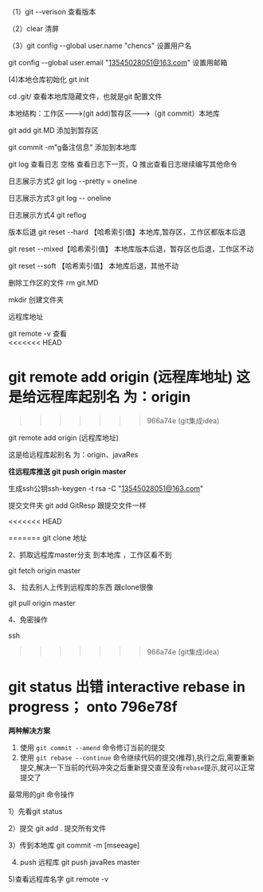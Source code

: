 （1）git --verison 查看版本

（2）clear 清屏

（3）git config --global user.name "chencs" 设置用户名

git config --global user.email "13545028051@163.com" 设置用邮箱

(4)本地仓库初始化 git init

cd .git/  查看本地库隐藏文件，也就是git 配置文件

本地结构：工作区--->(git add)暂存区--->（git commit）本地库

git add git.MD 添加到暂存区

git commit -m"g备注信息" 添加到本地库

git log 查看日志   空格 查看日志下一页，Q 推出查看日志继续编写其他命令

日志展示方式2 git log --pretty = oneline

日志展示方式3 git log -- oneline

日志展示方式4 git reflog 

版本后退  git reset --hard 【哈希索引值】本地库,暂存区，工作区都版本后退

git reset --mixed【哈希索引值】 本地库版本后退，暂存区也后退，工作区不动

git  reset --soft   【哈希索引值】 本地库后退，其他不动

删除工作区的文件 rm git.MD

mkdir 创建文件夹

远程库地址

git remote -v 查看    
<<<<<<< HEAD

git remote add origin (远程库地址)  这是给远程库起别名 为：origin
=======
>>>>>>> 966a74e (git集成idea)

git remote add origin (远程库地址)  

这是给远程库起别名 为：origin、javaRes

**往远程库推送  git push origin master**

生成ssh公钥ssh-keygen -t rsa -C "13545028051@163.com"



提交文件夹 git add GitResp   跟提交文件一样

<<<<<<< HEAD

=======
git clone 地址

2、抓取远程库master分支 到本地库 ，工作区看不到

git fetch origin master 

3、 拉去别人上传到远程库的东西 跟clone很像

git pull origin master

4、免密操作

ssh




>>>>>>> 966a74e (git集成idea)



# git status 出错 interactive rebase in progress； onto 796e78f

**两种解决方案**

1. 使用 `git commit --amend` 命令修订当前的提交
2. 使用 `git rebase --continue` 命令继续代码的提交(推荐),执行之后,需要重新提交,解决一下当前的代码冲突之后重新提交直至没有`rebase`提示,就可以正常提交了







最常用的git 命令操作

1）先看git status

2）提交 git add .  提交所有文件   

3）传到本地库  git commit -m [mseeage]

4) push 远程库 git push javaRes master

5)查看远程库名字 git remote -v

